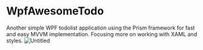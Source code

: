 # WpfAwesomeTodo
Another simple WPF todolist application using the Prism framework for fast and easy MVVM implementation. Focusing more on working with XAML and styles.
![Untitled](https://user-images.githubusercontent.com/111241437/216475965-3d1c3ce7-c84a-453b-893f-9435774209cf.png)
